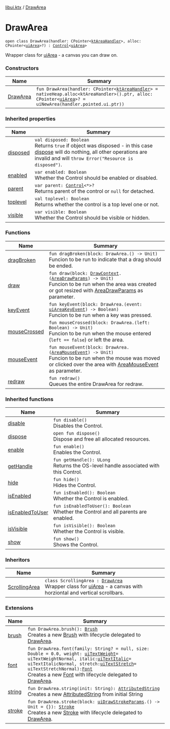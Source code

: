 [libui.ktx](../README.md) / [DrawArea](README.md)

# DrawArea

`open class DrawArea(handler: CPointer<`[`ktAreaHandler`](../../libui/kt-area-handler/README.md)`>, alloc: CPointer<`[`uiArea`](../../libui/ui-area.md)`>?) : `[`Control`](../-control/README.md)`<`[`uiArea`](../../libui/ui-area.md)`> `

Wrapper class for [uiArea](../../libui/ui-area.md) - a canvas you can draw on.

### Constructors

| Name | Summary |
|---|---|
| [DrawArea](-draw-area.md) | `fun DrawArea(handler: CPointer<`[`ktAreaHandler`](../../libui/kt-area-handler/README.md)`> = nativeHeap.alloc<ktAreaHandler>().ptr, alloc: CPointer<`[`uiArea`](../../libui/ui-area.md)`>? = uiNewArea(handler.pointed.ui.ptr))` |

### Inherited properties

| Name | Summary |
|---|---|
| [disposed](../-disposable/disposed.md) | `val disposed: Boolean`<br>Returns `true` if object was disposed - in this case [dispose](../-disposable/dispose.md) will do nothing, all other operations are invalid and will `throw Error("Resource is disposed")`. |
| [enabled](../-control/enabled.md) | `var enabled: Boolean`<br>Whether the Control should be enabled or disabled. |
| [parent](../-control/parent.md) | `var parent: `[`Control`](../-control/README.md)`<*>?`<br>Returns parent of the control or `null` for detached. |
| [toplevel](../-control/toplevel.md) | `val toplevel: Boolean`<br>Returns whether the control is a top level one or not. |
| [visible](../-control/visible.md) | `var visible: Boolean`<br>Whether the Control should be visible or hidden. |

### Functions

| Name | Summary |
|---|---|
| [dragBroken](drag-broken.md) | `fun dragBroken(block: DrawArea.() -> Unit)`<br>Funcion to be run to indicate that a drag should be ended. |
| [draw](draw.md) | `fun draw(block: `[`DrawContext`](../-draw-context.md)`.(`[`AreaDrawParams`](../-area-draw-params.md)`) -> Unit)`<br>Funcion to be run when the area was created or got resized with [AreaDrawParams](../-area-draw-params.md) as parameter. |
| [keyEvent](key-event.md) | `fun keyEvent(block: DrawArea.(event: `[`uiAreaKeyEvent`](../../libui/ui-area-key-event/README.md)`) -> Boolean)`<br>Funcion to be run when a key was pressed. |
| [mouseCrossed](mouse-crossed.md) | `fun mouseCrossed(block: DrawArea.(left: Boolean) -> Unit)`<br>Funcion to be run when the mouse entered (`left == false`) or left the area. |
| [mouseEvent](mouse-event.md) | `fun mouseEvent(block: DrawArea.(`[`AreaMouseEvent`](../-area-mouse-event.md)`) -> Unit)`<br>Funcion to be run when the mouse was moved or clicked over the area with [AreaMouseEvent](../-area-mouse-event.md) as parameter. |
| [redraw](redraw.md) | `fun redraw()`<br>Queues the entire DrawArea for redraw. |

### Inherited functions

| Name | Summary |
|---|---|
| [disable](../-control/disable.md) | `fun disable()`<br>Disables the Control. |
| [dispose](../-control/dispose.md) | `open fun dispose()`<br>Dispose and free all allocated resources. |
| [enable](../-control/enable.md) | `fun enable()`<br>Enables the Control. |
| [getHandle](../-control/get-handle.md) | `fun getHandle(): ULong`<br>Returns the OS-level handle associated with this Control. |
| [hide](../-control/hide.md) | `fun hide()`<br>Hides the Control. |
| [isEnabled](../-control/is-enabled.md) | `fun isEnabled(): Boolean`<br>Whether the Control is enabled. |
| [isEnabledToUser](../-control/is-enabled-to-user.md) | `fun isEnabledToUser(): Boolean`<br>Whether the Control and all parents are enabled. |
| [isVisible](../-control/is-visible.md) | `fun isVisible(): Boolean`<br>Whether the Control is visible. |
| [show](../-control/show.md) | `fun show()`<br>Shows the Control. |

### Inheritors

| Name | Summary |
|---|---|
| [ScrollingArea](../-scrolling-area/README.md) | `class ScrollingArea : `[`DrawArea`](README.md)<br>Wrapper class for [uiArea](../../libui/ui-area.md) - a canvas with horziontal and vertical scrollbars. |

### Extensions

| Name | Summary |
|---|---|
| [brush](../../libui.ktx.draw/brush.md) | `fun DrawArea.brush(): `[`Brush`](../../libui.ktx.draw/-brush/README.md)<br>Creates a new [Brush](../../libui.ktx.draw/-brush/README.md) with lifecycle delegated to [DrawArea](README.md). |
| [font](../../libui.ktx.draw/font.md) | `fun DrawArea.font(family: String? = null, size: Double = 0.0, weight: `[`uiTextWeight`](../../libui/ui-text-weight.md)` = uiTextWeightNormal, italic: `[`uiTextItalic`](../../libui/ui-text-italic.md)` = uiTextItalicNormal, stretch: `[`uiTextStretch`](../../libui/ui-text-stretch.md)` = uiTextStretchNormal): `[`Font`](../../libui.ktx.draw/-font/README.md)<br>Creates a new [Font](../../libui.ktx.draw/-font/README.md) with lifecycle delegated to [DrawArea](README.md). |
| [string](../../libui.ktx.draw/string.md) | `fun DrawArea.string(init: String): `[`AttributedString`](../../libui.ktx.draw/-attributed-string/README.md)<br>Creates a new [AttributedString](../../libui.ktx.draw/-attributed-string/README.md) from initial String |
| [stroke](../../libui.ktx.draw/stroke.md) | `fun DrawArea.stroke(block: `[`uiDrawStrokeParams`](../../libui/ui-draw-stroke-params/README.md)`.() -> Unit = {}): `[`Stroke`](../../libui.ktx.draw/-stroke/README.md)<br>Creates a new [Stroke](../../libui.ktx.draw/-stroke/README.md) with lifecycle delegated to [DrawArea](README.md). |
